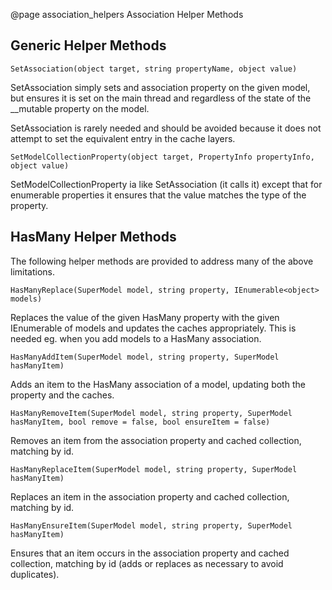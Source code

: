 @page association_helpers Association Helper Methods

## Generic Helper Methods

`SetAssociation(object target, string propertyName, object value)`

SetAssociation simply sets and association property on the given model, but ensures it is set on the main thread and regardless of the state of the __mutable property on the model.

SetAssociation is rarely needed and should be avoided because it does not attempt to set the equivalent entry in the cache layers.

`SetModelCollectionProperty(object target, PropertyInfo propertyInfo, object value)`

SetModelCollectionProperty ia like SetAssociation (it calls it) except that for enumerable properties it ensures that the value matches the type of the property.



## HasMany Helper Methods

The following helper methods are provided to address many of the above limitations.

`HasManyReplace(SuperModel model, string property, IEnumerable<object> models)`

Replaces the value of the given HasMany property with the given IEnumerable of models and updates the caches appropriately.
This is needed eg. when you add models to a HasMany association.

`HasManyAddItem(SuperModel model, string property, SuperModel hasManyItem)`

Adds an item to the HasMany association of a model, updating both the property and the caches.

`HasManyRemoveItem(SuperModel model, string property, SuperModel hasManyItem, bool remove = false, bool ensureItem = false)`

Removes an item from the association property and cached collection, matching by id.

`HasManyReplaceItem(SuperModel model, string property, SuperModel hasManyItem)`

Replaces an item in the association property and cached collection, matching by id.

`HasManyEnsureItem(SuperModel model, string property, SuperModel hasManyItem)`

Ensures that an item occurs in the association property and cached collection, matching by id (adds or replaces as necessary to avoid duplicates).

